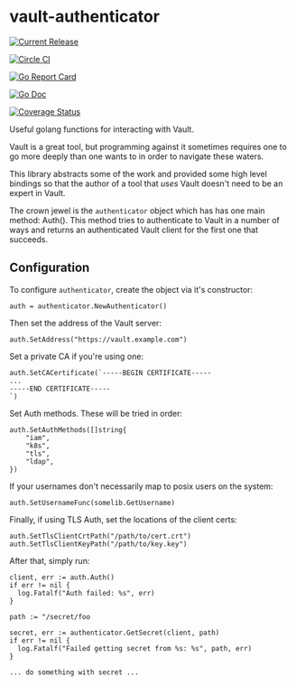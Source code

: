 # vault-authenticator
[![Current Release](https://img.shields.io/github/release/nikogura/vault-authenticator.svg)](https://img.shields.io/github/release/nikogura/vault-authenticator.svg)

[![Circle CI](https://circleci.com/gh/nikogura/vault-authenticator.svg?style=shield)](https://circleci.com/gh/nikogura/vault-authenticator)

[![Go Report Card](https://goreportcard.com/badge/github.com/nikogura/vault-authenticator)](https://goreportcard.com/report/github.com/nikogura/vault-authenticator)

[![Go Doc](https://img.shields.io/badge/godoc-reference-blue.svg?style=flat-square)](http://godoc.org/github.com/nikogura/vault-authenticator/pkg/vault-authenticator)

[![Coverage Status](https://codecov.io/gh/nikogura/vault-authenticator/branch/master/graph/badge.svg)](https://codecov.io/gh/nikogura/vault-authenticator)

Useful golang functions for interacting with Vault.

Vault is a great tool, but programming against it sometimes requires one to go more deeply than one wants to in order to navigate these waters.

This library abstracts some of the work and provided some high level bindings so that the author of a tool that _uses_ Vault doesn't need to be an expert in Vault.

The crown jewel is the `authenticator` object which has has one main method: Auth().  This method tries to authenticate to Vault in a number of ways and returns an authenticated Vault client for the first one that succeeds.

## Configuration

To configure `authenticator`, create the object via it's constructor:

    auth = authenticator.NewAuthenticator()
    
    
Then set the address of the Vault server:

	auth.SetAddress("https://vault.example.com")
	
	
Set a private CA if you're using one:

	auth.SetCACertificate(`-----BEGIN CERTIFICATE-----
	...
    -----END CERTIFICATE-----
    `)


Set Auth methods.  These will be tried in order:

	auth.SetAuthMethods([]string{
		"iam",
		"k8s",
		"tls",
		"ldap",
	})
	
If your usernames don't necessarily map to posix users on the system:

	auth.SetUsernameFunc(somelib.GetUsername)
	

Finally, if using TLS Auth, set the locations of the client certs:

	auth.SetTlsClientCrtPath("/path/to/cert.crt")
	auth.SetTlsClientKeyPath("/path/to/key.key")
	
	
After that, simply run:

    client, err := auth.Auth()
    if err != nil {
      log.Fatalf("Auth failed: %s", err)
    }
    
    path := "/secret/foo
    
    secret, err := authenticator.GetSecret(client, path)
    if err != nil {
      log.Fatalf("Failed getting secret from %s: %s", path, err)
    }
    
    ... do something with secret ...
